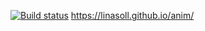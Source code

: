 [![Build status](https://ci.appveyor.com/api/projects/status/ld2wyriicligc4pe?svg=true)](https://ci.appveyor.com/project/linasoll/anim)
https://linasoll.github.io/anim/
